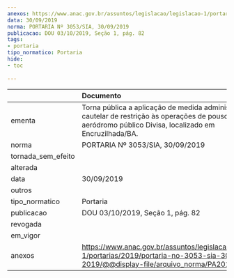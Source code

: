 ```yaml
---
anexos: https://www.anac.gov.br/assuntos/legislacao/legislacao-1/portarias/2019/portaria-no-3053-sia-30-09-2019/@@display-file/arquivo_norma/PA2019-3053.pdf
data: 30/09/2019
norma: PORTARIA Nº 3053/SIA, 30/09/2019
publicacao: DOU 03/10/2019, Seção 1, pág. 82
tags:
- portaria
tipo_normatico: Portaria
hide: 
- toc 
 
---
```


|                    | Documento                                                                                                                                                  |
|:-------------------|:-----------------------------------------------------------------------------------------------------------------------------------------------------------|
| ementa             | Torna pública a aplicação de medida administrativa cautelar de restrição às operações de pouso no aeródromo público Divisa, localizado em Encruzilhada/BA. |
| norma              | PORTARIA Nº 3053/SIA, 30/09/2019                                                                                                                           |
| tornada_sem_efeito |                                                                                                                                                            |
| alterada           |                                                                                                                                                            |
| data               | 30/09/2019                                                                                                                                                 |
| outros             |                                                                                                                                                            |
| tipo_normatico     | Portaria                                                                                                                                                   |
| publicacao         | DOU 03/10/2019, Seção 1, pág. 82                                                                                                                           |
| revogada           |                                                                                                                                                            |
| em_vigor           |                                                                                                                                                            |
| anexos             | https://www.anac.gov.br/assuntos/legislacao/legislacao-1/portarias/2019/portaria-no-3053-sia-30-09-2019/@@display-file/arquivo_norma/PA2019-3053.pdf       |